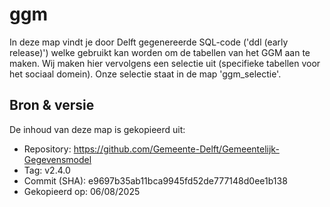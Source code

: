 # ggm

In deze map vindt je door Delft gegenereerde SQL-code ('ddl (early release)')
welke gebruikt kan worden om de tabellen van het GGM aan te maken.
Wij maken hier vervolgens een selectie uit (specifieke tabellen voor het sociaal domein).
Onze selectie staat in de map 'ggm_selectie'. 

## Bron & versie

De inhoud van deze map is gekopieerd uit:

* Repository: https://github.com/Gemeente-Delft/Gemeentelijk-Gegevensmodel
* Tag: v2.4.0
* Commit (SHA): e9697b35ab11bca9945fd52de777148d0ee1b138
* Gekopieerd op: 06/08/2025
